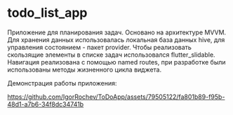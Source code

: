 # todo_list_app

Приложение для планирования задач.
Основано на архитектуре MVVM. 
Для хранения данных использовалась локальная база данных hive, для управления состоянием  - пакет provider.
Чтобы реализовать скользящие элементы в списке задач использовался flutter_slidable.
Навигация реализована с помощью named routes, при разработке были использованы методы жизненного цикла виджета.

Демонстрация работы приложения:

https://github.com/IgorRochev/ToDoApp/assets/79505122/fa801b89-f95b-48d1-a7b6-34f8dc34741b


